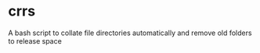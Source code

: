 # crrs
A bash script to collate file directories automatically and remove old folders to release space
